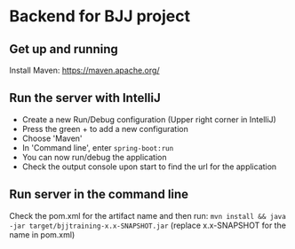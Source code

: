 # Backend for BJJ project

## Get up and running

Install Maven: https://maven.apache.org/

## Run the server with IntelliJ
- Create a new Run/Debug configuration (Upper right corner in IntelliJ)
- Press the green + to add a new configuration
- Choose 'Maven'
- In 'Command line', enter `spring-boot:run`
- You can now run/debug the application
- Check the output console upon start to find the url for the application


## Run server in the command line
Check the pom.xml for the artifact name and then run:
`mvn install && java -jar target/bjjtraining-x.x-SNAPSHOT.jar` (replace x.x-SNAPSHOT for the name in pom.xml)
